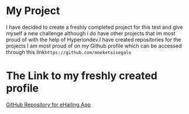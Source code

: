 # My Project

I have decided to create a freshly completed project for this test and give myself a new challenge although i do have other projects that im most proud of with the help of Hyperiondev.I have created repositories for the projects I am most proud of on my Github profile which can be accessed through this link```https://github.com/moeketsisegalo ```

# The Link to my freshly created profile
[GitHub Repository for eHailing App](https://github.com/moeketsisegalo/ehailing_app)
